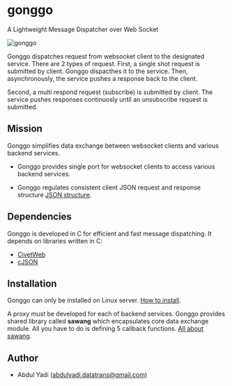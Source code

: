 # gonggo
A Lightweight Message Dispatcher over Web Socket

![gonggo](https://github.com/user-attachments/assets/7f0c4448-fc64-4658-99cd-fc7f8ba5bf1c)

Gonggo dispatches request from websocket client to the designated service. There are 2 types of request. First, a single shot request is submitted by client. Gonggo dispacthes it to the service. Then, asynchronously, the service pushes a response back to the client.

Second, a multi respond request (subscribe) is submitted by client. The service pushes responses continuosly until an unsubscribe request is submitted.


## Mission

Gonggo simplifies data exchange between websocket clients and various backend services. 

- Gonggo provides single port for websocket clients to access various backend services.

- Gonggo regulates consistent client JSON request and response structure [JSON structure](https://html-preview.github.io/?url=https://github.com/gonggo-org/gonggo/blob/main/asyncapi/gonggospec/index.html).

## Dependencies

Gonggo is developed in C for efficient and fast message dispatching. It depends on libraries written in C: 
- [CivetWeb](https://github.com/civetweb/civetweb)
- [cJSON](https://github.com/DaveGamble/cJSON)

## Installation

Gonggo can only be installed on Linux server. [How to install](INSTALL.md).

A proxy must be developed for each of backend services. Gonggo provides shared library called **sawang** which encapsulates core data exchange module. All you have to do is defining 5 callback functions. [All about sawang](https://github.com/gonggo-org/sawang).

## Author
- Abdul Yadi (abdulyadi.datatrans@gmail.com)